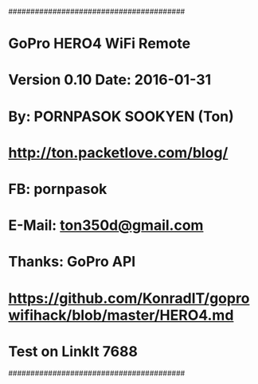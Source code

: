 ########################################
# GoPro HERO4 WiFi Remote              #
# Version 0.10 Date: 2016-01-31        #
# By: PORNPASOK SOOKYEN (Ton)		   #
# http://ton.packetlove.com/blog/	   #
# FB: pornpasok                        #
# E-Mail: ton350d@gmail.com            #
# Thanks: GoPro API					   #
# https://github.com/KonradIT/goprowifihack/blob/master/HERO4.md #
# Test on LinkIt 7688				   #
########################################
